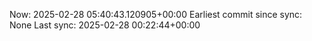 Now: 2025-02-28 05:40:43.120905+00:00 Earliest commit since sync: None Last sync: 2025-02-28 00:22:44+00:00
